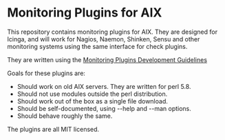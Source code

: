 # Monitoring Plugins for AIX

This repository contains monitoring plugins for AIX. They are designed
for Icinga, and will work for Nagios, Naemon, Shinken, Sensu and other
monitoring systems using the same interface for check plugins.

They are written using the [Monitoring Plugins Development
Guidelines](https://www.monitoring-plugins.org/doc/guidelines.html)

Goals for these plugins are:

* Should work on old AIX servers. They are written for perl 5.8.
* Should not use modules outside the perl distribution.
* Should work out of the box as a single file download.
* Should be self-documented, using --help and --man options.
* Should behave roughly the same.

The plugins are all MIT licensed.
